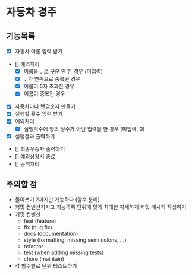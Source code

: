 # 자동차 경주

## 기능목록

- [x] 자동차 이름 입력 받기
- [] 예외처리
  - [x] 이름을 `,` 로 구분 안 한 경우 (미입력)
  - [x] `,` 가 연속으로 중복된 경우
  - [x] 이름이 5자 초과한 경우
  <!-- - [] 이름을 하나만 입력한 경우 -->
  - [x] 이름이 중복된 경우
- [x] 자동차마다 랜덤숫자 만들기
- [x] 실행할 횟수 입력 받기
- [x] 예외처리
  - [x] 실행횟수에 양의 정수가 아닌 입력을 한 경우 (미입력, 0)
- [x] 실행결과 출력하기
- [] 최종우승자 출력하기
- [] 예외상황시 종료
- [] 공백처리

## 주의할 점

- 들여쓰기 2까지만 가능하다 (함수 분리)
- 커밋 컨벤션지키고 기능목록 단위에 맞게 최대한 자세하게 커밋 메시지 작성하기
- 커밋 컨벤션
  - feat (feature)
  - fix (bug fix)
  - docs (documentation)
  - style (formatting, missing semi colons, …)
  - refactor
  - test (when adding missing tests)
  - chore (maintain)
- 각 함수별로 단위 테스트하기
